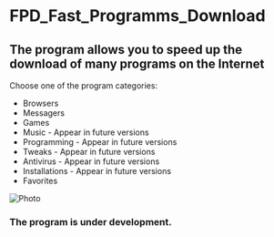 # FPD_Fast_Programms_Download
## The program allows you to speed up the download of many programs on the Internet

Choose one of the program categories:
* Browsers
* Messagers
* Games
* Music  - Appear in future versions
* Programming  - Appear in future versions
* Tweaks  - Appear in future versions
* Antivirus  - Appear in future versions
* Installations  - Appear in future versions
* Favorites


![Photo](FPD_Fast_Programms_Download/img/Photo_for_GitHab/applications.png)


### The program is under development.

